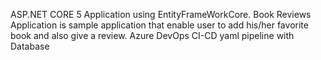 ASP.NET CORE 5 Application using EntityFrameWorkCore. Book Reviews Application is sample application that enable user to add his/her favorite book and also give a review.
Azure DevOps CI-CD yaml pipeline with Database 
